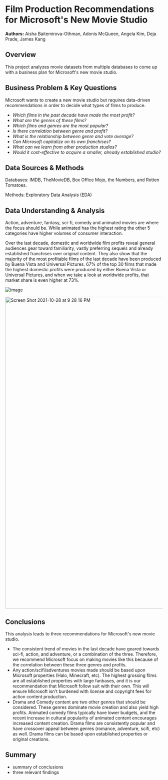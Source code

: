 # Film Production Recommendations for Microsoft's New Movie Studio

**Authors:** Aisha Baitemirova-Othman, Adonis McQueen, Angela Kim, Deja Prade, James Kang

## Overview

This project analyzes movie datasets from multiple databases to come up with a business plan for Microsoft's new movie studio.

## Business Problem & Key Questions

Microsoft wants to create a new movie studio but requires data-driven recommendations in order to decide what types of films to produce.

* *Which films in the past decade have made the most profit?*
* *What are the genres of these films?*
* *Which films and genres are the most popular?*
* *Is there correlation between genre and profit?*
* *What is the relationship between genre and vote average?*
* *Can Microsoft capitalize on its own franchises?*
* *What can we learn from other production studios?*
* *Would it cost-effective to acquire a smaller, already established studio?*

## Data Sources & Methods

Databases: IMDB, TheMovieDB, Box Office Mojo, the Numbers, and Rotten Tomatoes.

Methods: Exploratory Data Analysis (EDA)

## Data Understanding & Analysis

Action, adventure, fantasy, sci-fi, comedy and animated movies are where the focus should be. While animated has the highest rating the other 5 categories have higher volumes of consumer interaction.

Over the last decade, domestic and worldwide film profits reveal general audiences gear toward familiarity, vastly preferring sequels and already established franchises over original content. They also show that the majority of the most profitable films of the last decade have been produced by Buena Vista and Universal Pictures. 67% of the top 30 films that made the highest domestic profits were produced by either Buena Vista or Universal Pictures, and when we take a look at worldwide profits, that market share is even higher at 73%.

![image](https://user-images.githubusercontent.com/92397140/139460568-2fe5de46-792d-4a0a-a49b-9ac67239848f.png)

<img width="997" alt="Screen Shot 2021-10-28 at 9 28 16 PM" src="https://user-images.githubusercontent.com/79756630/139405185-33396ed5-1e8c-459b-9d62-d247f37466a8.png">

## Conclusions

This analysis leads to three recommendations for Microsoft's new movie studio.
* The consistent trend of movies in the last decade have geared towards sci-fi, action, and adventure, or a combination of the three. Therefore, we recommend Microsoft focus on making movies like this because of the correlation between these three genres and profits.
* Any action/scifi/adventures movies made should be based upon Microsoft properties (Halo, Minecraft, etc). The highest grossing films are all established properties with large fanbases, and it is our recommendation that Microsoft follow suit with their own. This will ensure Microsoft isn't burdened with license and copyright fees for action content production.
* Drama and Comedy content are two other genres that should be considered. These genres dominate movie creation and also yield high profits. Animated comedy films typically have lower budgets, and the recent increase in cultural popularity of animated content encourages increased content creation. Drama films are consistently popular and have crossover appeal between genres (romance, adventure, scifi, etc) as well. Drama films can be based upon established properties or original creations.

## Summary

* summary of conclusions
* three relevant findings
